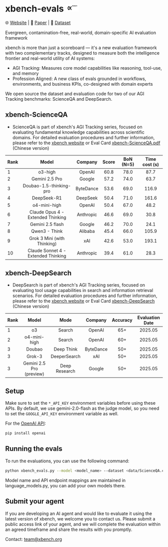 # xbench-evals <img src="./images/xbench_logo.png" width="40" height="25" />

🌐 [Website](https://xbench.org) | 📄 [Paper](https://xbench.org/files/xbench_profession_v2.4.pdf) | 🤗 [Dataset](https://huggingface.co/datasets/xbench)

Evergreen, contamination-free, real-world, domain-specific AI evaluation framework

xbench is more than just a scoreboard — it's a new evaluation framework with two complementary tracks, designed to measure both the intelligence frontier and real-world utility of AI systems:
- AGI Tracking: Measures core model capabilities like reasoning, tool-use, and memory
- Profession Aligned: A new class of evals grounded in workflows, environments, and business KPIs, co-designed with domain experts

We open source the dataset and evaluation code for two of our AGI Tracking benchmarks: ScienceQA and DeepSearch.

## xbench-ScienceQA
- ScienceQA is part of xbench's AGI Tracking series, focused on evaluating fundamental knowledge capabilities across scientific domains. For detailed evaluation procedures and further information, please refer to the [xbench website](https://xbench.org/#/agi/scienceqa) or Eval Card [xbench-ScienceQA.pdf](https://xbench.org/files/Eval%20Card%20xbench-ScienceQA.pdf) (Chinese version)

| Rank |                Model                |   Company    | Score | BoN (N=5) | Time cost (s) |
|------|:-----------------------------------:|:------------:|:-----:|:---------:|:-------------:|
| 1    |               o3-high               |    OpenAI    | 60.8  |   78.0    |     87.7      |
| 2    |           Gemini 2.5 Pro            |    Google    | 57.2  |   74.0    |     63.7      |
| 3    |       Doubao-1.5-thinking-pro       |  ByteDance   | 53.6	 |   69.0    |     116.9     |
| 4    |             DeepSeek-R1             |   DeepSeek   | 50.4  |   71.0    |     161.6     |
| 5    |            o4-mini-high             |    OpenAI    | 50.4	 |   67.0    |     48.2      |
| 6    |  Claude Opus 4 - Extended Thinking  |  Anthropic   | 46.6	 |   69.0    |     30.8      |
| 7    |          Gemini 2.5 flash           |    Google    | 46.2  |   70.0    |     24.1      |
| 8    |            Qwen3 - Think            |   Alibaba    | 45.4  |   66.0    |     105.9     |
| 9    |     Grok 3 Mini (with Thinking)     |     xAI      | 42.6	 |   53.0    |     193.1     |
| 10   | Claude Sonnet 4 - Extended Thinking |  Anthropic   | 39.4	 |   61.0    |     28.3      |

## xbench-DeepSearch
- DeepSearch is part of xbench's AGI Tracking series, focused on evaluating tool usage capabilities in search and information retrieval scenarios. For detailed evaluation procedures and further information, please refer to the [xbench website](https://xbench.org/#/agi/aisearch) or Eval Card [xbench-DeepSearch](https://xbench.org/files/Eval%20Card%20xbench-DeepSearch.pdf) (Chinese version)

| Rank |           Model            |      Mode       |  Company  | Accuracy | Evaluation Date |
|------|:--------------------------:|:---------------:|:---------:|:--------:|:---------------:|
| 1    |             o3             |     Search      |  OpenAI   |   65+    |     2025.05     |
| 2    |        o4-mini-high        |     Search      |  OpenAI   |   60+    |     2025.05     |
| 3    |           Doubao           |   Deep Think	   | ByteDance |   50+    |     2025.05     |
| 3    |           Grok-3           |  DeeperSearch   |    xAI    |   50+    |     2025.05     |
| 3    |  Gemini 2.5 Pro (preview)  |  Deep Research  |  Google   |   50+    |     2025.05     |




## Setup

Make sure to set the `*_API_KEY` environment variables before using these APIs.
By default, we use gemini-2.0-flash as the judge model, so you need to set the `GOOGLE_API_KEY` environment variable as well.

For the [OpenAI API](https://pypi.org/project/openai/):
```bash
pip install openai
```

## Running the evals
To run the evaluations, you can use the following command:
```bash
python xbench_evals.py --model <model_name> --dataset <data/ScienceQA.csv or data/DeepSearch.csv> --n-repeats <num_repeats>
```

Model name and API endpoint mappings are maintained in language_models.py, you can add your own models there.

## Submit your agent
If you are developing an AI agent and would like to evaluate it using the latest version of xbench, we welcome you to contact us. Please submit a public access link of your agent, and we will complete the evaluation within an agreed timeframe and share the results with you promptly.

Contact: [team@xbench.org]()